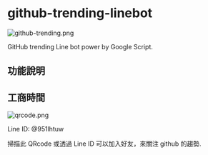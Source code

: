 # github-trending-linebot

![github-trending.png](https://pbs.twimg.com/profile_images/620263843437125632/pklcPmRO_400x400.png)

GitHub trending Line bot power by Google Script.

## 功能說明


## 工商時間

![qrcode.png](https://qr-official.line.me/sid/L/951lhtuw.png)

Line ID: @951lhtuw

掃描此 QRcode 或透過 Line ID 可以加入好友，來關注 github 的趨勢.
